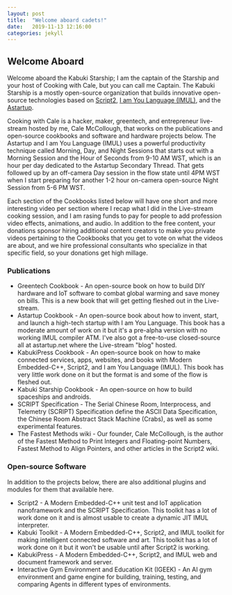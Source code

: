 ```yaml
---
layout: post
title:  "Welcome aboard cadets!"
date:   2019-11-13 12:16:00
categories: jekyll
---
```


## Welcome Aboard

Welcome aboard the Kabuki Starship; I am the captain of the Starship and your host of Cooking with Cale, but you can call me Captain. The Kabuki Starship is a mostly open-source organization that builds innovative open-source technologies based on [Script2](https://github.com/kabuki-starship/script2), [I am You Language (IMUL)](https://github.com/kabuki-starship/kabuki-toolkit), and the [Astartup](https://astartup.net).

Cooking with Cale is a hacker, maker, greentech, and entrepreneur live-stream hosted by me, Cale McCollough, that works on the publications and open-source cookbooks and software and hardware projects below. The Astartup and I am You Language (IMUL) uses a powerful productivity technique called Morning, Day, and Night Sessions that starts out with a Morning Session and the Hour of Seconds from 9-10 AM WST, which is an hour per day dedicated to the Astartup Secondary Thread. That gets followed up by an off-camera Day session in the flow state until 4PM WST when I start preparing for another 1-2 hour on-camera open-source Night Session from 5-6 PM WST.

Each section of the Cookbooks listed below will have one short and more interesting video per section where I recap what I did in the Live-stream cooking session, and I am rasing funds to pay for people to add profession video effects, animations, and audio. In addition to the free content, your donations sponsor hiring additional content creators to make you private videos pertaining to the Cookbooks that you get to vote on what the videos are about, and we hire professional consultants who specialize in that specific field, so your donations get high millage.

### Publications

* Greentech Cookbook - An open-source book on how to build DIY hardware and IoT software to combat global warming and save money on bills. This is a new book that will get getting fleshed out in the Live-stream.
* Astartup Cookbook - An open-source book about how to invent, start, and launch a high-tech startup with I am You Language. This book has a moderate amount of work on it but it's a pre-alpha version with no working IMUL compiler ATM. I've also got a free-to-use closed-source all at astartup.net where the Live-stream "blog" hosted.
* KabukiPress Cookbook - An open-source book on how to make connected services, apps, websites, and books with Modern Embedded-C++, Script2, and I am You Language (IMUL). This book has very little work done on it but the format is and some of the flow is fleshed out.
* Kabuki Starship Cookbook - An open-source on how to build spaceships and androids.
* SCRIPT Specification - The Serial Chinese Room, Interprocess, and Telemetry (SCRIPT) Specification define the ASCII Data Specification, the Chinese Room Abstract Stack Machine (Crabs), as well as some experimental features.
* The Fastest Methods wiki - Our founder, Cale McCollough, is the author of the Fastest Method to Print Integers and Floating-point Numbers, Fastest Method to Align Pointers, and other articles in the Script2 wiki.

### Open-source Software

In addition to the projects below, there are also additional plugins and modules for them that available here.

* Script2 - A Modern Embedded-C++ unit test and IoT application nanoframework and the SCRIPT Specification. This toolkit has a lot of work done on it and is almost usable to create a dynamic JIT IMUL interpreter.
* Kabuki Toolkit - A Modern Embedded-C++, Script2, and IMUL toolkit for making intelligent connected software and art. This toolkit has a lot of work done on it but it won't be usable until after Script2 is working.
* KabukiPress - A Modern Embedded-C++, Script2, and IMUL web and document framework and server.
* Interactive Gym Environment and Education Kit (IGEEK) - An AI gym environment and game engine for building, training, testing, and comparing Agents in different types of environments.

